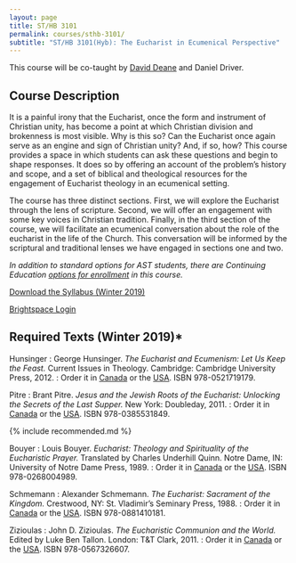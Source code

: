 ```yaml
---
layout: page
title: ST/HB 3101
permalink: courses/sthb-3101/
subtitle: "ST/HB 3101(Hyb): The Eucharist in Ecumenical Perspective"
---
```


This course will be co-taught by [David Deane](https://twitter.com/ddeanetheology) and Daniel Driver.

## Course Description

It is a painful irony that the Eucharist, once the form and instrument
of Christian unity, has become a point at which Christian division and
brokenness is most visible. Why is this so? Can the Eucharist once again
serve as an engine and sign of Christian unity? And, if so, how? This
course provides a space in which students can ask these questions and
begin to shape responses. It does so by offering an account of the
problem’s history and scope, and a set of biblical and theological
resources for the engagement of Eucharist theology in an ecumenical
setting.

The course has three distinct sections. First, we will explore the
Eucharist through the lens of scripture. Second, we will offer an
engagement with some key voices in Christian tradition. Finally, in the
third section of the course, we will facilitate an ecumenical
conversation about the role of the eucharist in the life of the Church.
This conversation will be informed by the scriptural and traditional
lenses we have engaged in sections one and two.

*In addition to standard options for AST students, there are Continuing Education [options for enrollment](http://www.astheology.ns.ca/con-ed/winter-2019/eucharist-in-ecumenical-perspective.html) in this course.*

[Download the Syllabus (Winter 2019)](https://github.com/danieldriver/Syllabi/raw/master/ST-cross/STHB%203101-Eucharist.pdf)

[Brightspace Login](https://smu.brightspace.com/d2l/login)

## Required Texts (Winter 2019)*

Hunsinger
: George Hunsinger. *The Eucharist and Ecumenism: Let Us Keep the Feast.* Current Issues in Theology. Cambridge: Cambridge University Press, 2012.
: Order it in [Canada](https://amzn.to/2DAdrmn) or the [USA](https://amzn.to/2JX959v). ISBN 978-0521719179.

Pitre
: Brant Pitre. *Jesus and the Jewish Roots of the Eucharist: Unlocking the Secrets of the Last Supper.* New York: Doubleday, 2011.
: Order it in [Canada](https://amzn.to/2FgoBhW) or the [USA](https://amzn.to/2OCXGfF). ISBN 978-0385531849.

{% include recommended.md %}

Bouyer
: Louis Bouyer. *Eucharist: Theology and Spirituality of the Eucharistic Prayer.* Translated by Charles Underhill Quinn. Notre Dame, IN: University of Notre Dame Press, 1989.
: Order it in [Canada](https://amzn.to/2T2gPuS) or the [USA](https://amzn.to/2RSXmLX). ISBN 978-0268004989.

Schmemann
: Alexander Schmemann. *The Eucharist: Sacrament of the Kingdom.* Crestwood, NY: St. Vladimir’s Seminary Press, 1988.
: Order it in [Canada](https://amzn.to/2Fj5Pqk) or the [USA](https://amzn.to/2PTTI74). ISBN 978-0881410181.

Zizioulas
: John D. Zizioulas. *The Eucharistic Communion and the World.* Edited by Luke Ben Tallon. London: T&T Clark, 2011.
: Order it in [Canada](https://amzn.to/2RT0W8R) or the [USA](https://amzn.to/2B0IdSY). ISBN 978-0567326607.

<!--
tk
: tk
: Order it in [Canada]() or the [USA]().
-->

